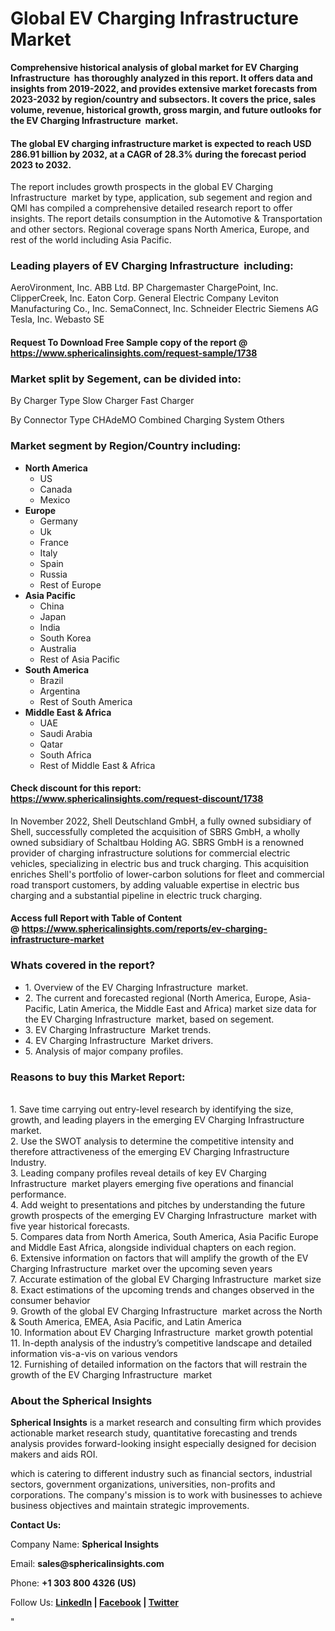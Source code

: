 <h1 class="news-post-title">Global EV Charging Infrastructure Market&nbsp;</h1>
<p><strong>Comprehensive historical analysis of global market for EV Charging Infrastructure&nbsp; has thoroughly analyzed in this report. It offers data and insights from 2019-2022, and provides extensive market forecasts from 2023-2032 by region/country and subsectors. It covers the price, sales volume, revenue, historical growth, gross margin, and future outlooks for the EV Charging Infrastructure&nbsp; market.</strong></p>
<h4><strong>The global EV charging infrastructure market is expected to reach USD 286.91 billion by 2032, at a CAGR of 28.3% during the forecast period 2023 to 2032. </strong></h4>
<p>The report includes growth prospects in the global EV Charging Infrastructure&nbsp; market by type, application, sub segement and region and QMI has compiled a comprehensive detailed research report to offer insights. The report details consumption in the Automotive &amp; Transportation and other sectors. Regional coverage spans North America, Europe, and rest of the world including Asia Pacific.</p>
<h3><strong>Leading players of EV Charging Infrastructure&nbsp; including:</strong></h3>
<p>AeroVironment, Inc. ABB Ltd. BP Chargemaster ChargePoint, Inc. ClipperCreek, Inc. Eaton Corp. General Electric Company Leviton Manufacturing Co., Inc. SemaConnect, Inc. Schneider Electric Siemens AG Tesla, Inc. Webasto SE</p>
<h4>Request To Download Free Sample copy of the report  @ <a href="https://www.sphericalinsights.com/request-sample/1738">https://www.sphericalinsights.com/request-sample/1738</a></h4>
<h3><strong>Market split by Segement, can be divided into:</strong></h3>
<p>By Charger Type Slow Charger Fast Charger</p>
<p>By Connector Type CHAdeMO Combined Charging System Others</p>
<h3><strong>Market segment by Region/Country including:</strong></h3>
<ul>
<li><strong>North America</strong>
<ul>
<li>US</li>
<li>Canada</li>
<li>Mexico</li>
</ul>
</li>
<li><strong>Europe</strong>
<ul>
<li>Germany</li>
<li>Uk</li>
<li>France</li>
<li>Italy</li>
<li>Spain</li>
<li>Russia</li>
<li>Rest of Europe</li>
</ul>
</li>
<li><strong>Asia Pacific</strong>
<ul>
<li>China</li>
<li>Japan</li>
<li>India</li>
<li>South Korea</li>
<li>Australia</li>
<li>Rest of Asia Pacific</li>
</ul>
</li>
<li><strong>South America</strong>
<ul>
<li>Brazil</li>
<li>Argentina</li>
<li>Rest of South America</li>
</ul>
</li>
<li><strong>Middle East &amp; Africa</strong>
<ul>
<li>UAE</li>
<li>Saudi Arabia</li>
<li>Qatar</li>
<li>South Africa</li>
<li>Rest of Middle East &amp; Africa</li>
</ul>
</li>
</ul>
<h4>Check discount for this report: <a href="https://www.sphericalinsights.com/request-discount/1738">https://www.sphericalinsights.com/request-discount/1738</a></h4>
<p>In November 2022, Shell Deutschland GmbH, a fully owned subsidiary of Shell, successfully completed the acquisition of SBRS GmbH, a wholly owned subsidiary of Schaltbau Holding AG. SBRS GmbH is a renowned provider of charging infrastructure solutions for commercial electric vehicles, specializing in electric bus and truck charging. This acquisition enriches Shell's portfolio of lower-carbon solutions for fleet and commercial road transport customers, by adding valuable expertise in electric bus charging and a substantial pipeline in electric truck charging.</p>
<h4>Access full Report with Table of Content @&nbsp;<a href="https://www.sphericalinsights.com/reports/ev-charging-infrastructure-market">https://www.sphericalinsights.com/reports/ev-charging-infrastructure-market</a>&nbsp;</h4>
<h3><strong>Whats covered in the report?</strong></h3>
<ul>
<li>1. Overview of the EV Charging Infrastructure&nbsp; market.</li>
<li>2. The current and forecasted regional (North America, Europe, Asia-Pacific, Latin America, the Middle East and Africa) market size data for the EV Charging Infrastructure&nbsp; market, based on segement.</li>
<li>3. EV Charging Infrastructure&nbsp; Market trends.</li>
<li>4. EV Charging Infrastructure&nbsp; Market drivers.</li>
<li>5. Analysis of major company profiles.</li>
</ul>
<h3><strong>Reasons to buy this Market Report:</strong></h3>
<p><br /> 1. Save time carrying out entry-level research by identifying the size, growth, and leading players in the emerging EV Charging Infrastructure&nbsp; market.<br /> 2. Use the SWOT analysis to determine the competitive intensity and therefore attractiveness of the emerging EV Charging Infrastructure&nbsp; Industry.<br /> 3. Leading company profiles reveal details of key EV Charging Infrastructure&nbsp; market players emerging five operations and financial performance.<br /> 4. Add weight to presentations and pitches by understanding the future growth prospects of the emerging EV Charging Infrastructure&nbsp; market with five year historical forecasts.<br /> 5. Compares data from North America, South America, Asia Pacific Europe and Middle East Africa, alongside individual chapters on each region.<br /> 6. Extensive information on factors that will amplify the growth of the EV Charging Infrastructure&nbsp; market over the upcoming seven years<br /> 7. Accurate estimation of the global EV Charging Infrastructure&nbsp; market size <br /> 8. Exact estimations of the upcoming trends and changes observed in the consumer behavior <br /> 9. Growth of the global EV Charging Infrastructure&nbsp; market across the North &amp; South America, EMEA, Asia Pacific, and Latin America<br /> 10. Information about EV Charging Infrastructure&nbsp; market growth potential<br /> 11. In-depth analysis of the industry&rsquo;s competitive landscape and detailed information vis-a-vis on various vendors<br /> 12. Furnishing of detailed information on the factors that will restrain the growth of the EV Charging Infrastructure&nbsp; market</p>
<h3><strong>About the Spherical Insights</strong></h3>
<p><strong>Spherical Insights</strong> is a market research and consulting firm which provides actionable market research study, quantitative forecasting and trends analysis provides forward-looking insight especially designed for decision makers and aids ROI.</p>
<p>which is catering to different industry such as financial sectors, industrial sectors, government organizations, universities, non-profits and corporations. The company's mission is to work with businesses to achieve business objectives and maintain strategic improvements.</p>
<p><strong>Contact Us:</strong></p>
<p>Company Name: <strong>Spherical Insights</strong></p>
<p>Email: <strong>sales@sphericalinsights.com</strong></p>
<p>Phone: <strong>+1 303 800 4326 (US)</strong></p>
<p>Follow Us: <strong><a href="https://www.linkedin.com/company/spherical-insight/"><u>LinkedIn</u></a> | <a href="https://www.facebook.com/sphericalinsights22"><u>Facebook</u></a> | <a href="https://twitter.com/SInsights_US"><u>Twitter</u></a></strong></p>
<p>"</p>

